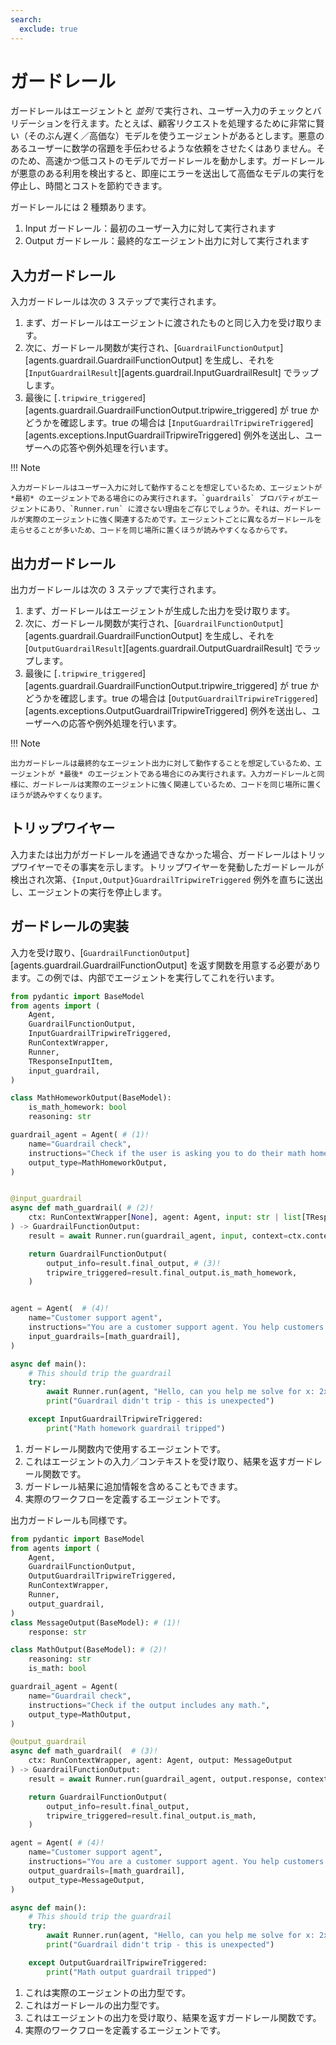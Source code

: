 ```yaml
---
search:
  exclude: true
---
```

# ガードレール

ガードレールはエージェントと _並列_ で実行され、ユーザー入力のチェックとバリデーションを行えます。たとえば、顧客リクエストを処理するために非常に賢い（そのぶん遅く／高価な）モデルを使うエージェントがあるとします。悪意のあるユーザーに数学の宿題を手伝わせるような依頼をさせたくはありません。そのため、高速かつ低コストのモデルでガードレールを動かします。ガードレールが悪意のある利用を検出すると、即座にエラーを送出して高価なモデルの実行を停止し、時間とコストを節約できます。

ガードレールには 2 種類あります。

1. Input ガードレール：最初のユーザー入力に対して実行されます  
2. Output ガードレール：最終的なエージェント出力に対して実行されます  

## 入力ガードレール

入力ガードレールは次の 3 ステップで実行されます。

1. まず、ガードレールはエージェントに渡されたものと同じ入力を受け取ります。  
2. 次に、ガードレール関数が実行され、[`GuardrailFunctionOutput`][agents.guardrail.GuardrailFunctionOutput] を生成し、それを [`InputGuardrailResult`][agents.guardrail.InputGuardrailResult] でラップします。  
3. 最後に [`.tripwire_triggered`][agents.guardrail.GuardrailFunctionOutput.tripwire_triggered] が true かどうかを確認します。true の場合は [`InputGuardrailTripwireTriggered`][agents.exceptions.InputGuardrailTripwireTriggered] 例外を送出し、ユーザーへの応答や例外処理を行います。  

!!! Note

    入力ガードレールはユーザー入力に対して動作することを想定しているため、エージェントが *最初* のエージェントである場合にのみ実行されます。`guardrails` プロパティがエージェントにあり、`Runner.run` に渡さない理由をご存じでしょうか。それは、ガードレールが実際のエージェントに強く関連するためです。エージェントごとに異なるガードレールを走らせることが多いため、コードを同じ場所に置くほうが読みやすくなるからです。

## 出力ガードレール

出力ガードレールは次の 3 ステップで実行されます。

1. まず、ガードレールはエージェントが生成した出力を受け取ります。  
2. 次に、ガードレール関数が実行され、[`GuardrailFunctionOutput`][agents.guardrail.GuardrailFunctionOutput] を生成し、それを [`OutputGuardrailResult`][agents.guardrail.OutputGuardrailResult] でラップします。  
3. 最後に [`.tripwire_triggered`][agents.guardrail.GuardrailFunctionOutput.tripwire_triggered] が true かどうかを確認します。true の場合は [`OutputGuardrailTripwireTriggered`][agents.exceptions.OutputGuardrailTripwireTriggered] 例外を送出し、ユーザーへの応答や例外処理を行います。  

!!! Note

    出力ガードレールは最終的なエージェント出力に対して動作することを想定しているため、エージェントが *最後* のエージェントである場合にのみ実行されます。入力ガードレールと同様に、ガードレールは実際のエージェントに強く関連しているため、コードを同じ場所に置くほうが読みやすくなります。

## トリップワイヤー

入力または出力がガードレールを通過できなかった場合、ガードレールはトリップワイヤーでその事実を示します。トリップワイヤーを発動したガードレールが検出され次第、`{Input,Output}GuardrailTripwireTriggered` 例外を直ちに送出し、エージェントの実行を停止します。

## ガードレールの実装

入力を受け取り、[`GuardrailFunctionOutput`][agents.guardrail.GuardrailFunctionOutput] を返す関数を用意する必要があります。この例では、内部でエージェントを実行してこれを行います。

```python
from pydantic import BaseModel
from agents import (
    Agent,
    GuardrailFunctionOutput,
    InputGuardrailTripwireTriggered,
    RunContextWrapper,
    Runner,
    TResponseInputItem,
    input_guardrail,
)

class MathHomeworkOutput(BaseModel):
    is_math_homework: bool
    reasoning: str

guardrail_agent = Agent( # (1)!
    name="Guardrail check",
    instructions="Check if the user is asking you to do their math homework.",
    output_type=MathHomeworkOutput,
)


@input_guardrail
async def math_guardrail( # (2)!
    ctx: RunContextWrapper[None], agent: Agent, input: str | list[TResponseInputItem]
) -> GuardrailFunctionOutput:
    result = await Runner.run(guardrail_agent, input, context=ctx.context)

    return GuardrailFunctionOutput(
        output_info=result.final_output, # (3)!
        tripwire_triggered=result.final_output.is_math_homework,
    )


agent = Agent(  # (4)!
    name="Customer support agent",
    instructions="You are a customer support agent. You help customers with their questions.",
    input_guardrails=[math_guardrail],
)

async def main():
    # This should trip the guardrail
    try:
        await Runner.run(agent, "Hello, can you help me solve for x: 2x + 3 = 11?")
        print("Guardrail didn't trip - this is unexpected")

    except InputGuardrailTripwireTriggered:
        print("Math homework guardrail tripped")
```

1. ガードレール関数内で使用するエージェントです。  
2. これはエージェントの入力／コンテキストを受け取り、結果を返すガードレール関数です。  
3. ガードレール結果に追加情報を含めることもできます。  
4. 実際のワークフローを定義するエージェントです。  

出力ガードレールも同様です。

```python
from pydantic import BaseModel
from agents import (
    Agent,
    GuardrailFunctionOutput,
    OutputGuardrailTripwireTriggered,
    RunContextWrapper,
    Runner,
    output_guardrail,
)
class MessageOutput(BaseModel): # (1)!
    response: str

class MathOutput(BaseModel): # (2)!
    reasoning: str
    is_math: bool

guardrail_agent = Agent(
    name="Guardrail check",
    instructions="Check if the output includes any math.",
    output_type=MathOutput,
)

@output_guardrail
async def math_guardrail(  # (3)!
    ctx: RunContextWrapper, agent: Agent, output: MessageOutput
) -> GuardrailFunctionOutput:
    result = await Runner.run(guardrail_agent, output.response, context=ctx.context)

    return GuardrailFunctionOutput(
        output_info=result.final_output,
        tripwire_triggered=result.final_output.is_math,
    )

agent = Agent( # (4)!
    name="Customer support agent",
    instructions="You are a customer support agent. You help customers with their questions.",
    output_guardrails=[math_guardrail],
    output_type=MessageOutput,
)

async def main():
    # This should trip the guardrail
    try:
        await Runner.run(agent, "Hello, can you help me solve for x: 2x + 3 = 11?")
        print("Guardrail didn't trip - this is unexpected")

    except OutputGuardrailTripwireTriggered:
        print("Math output guardrail tripped")
```

1. これは実際のエージェントの出力型です。  
2. これはガードレールの出力型です。  
3. これはエージェントの出力を受け取り、結果を返すガードレール関数です。  
4. 実際のワークフローを定義するエージェントです。